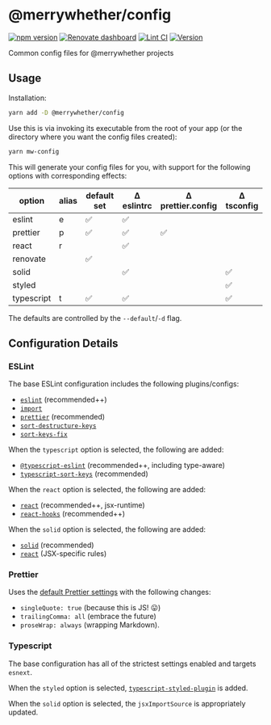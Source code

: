 # &#64;merrywhether/config

[![npm version](https://badge.fury.io/js/%40merrywhether%2Fconfig.svg)](https://www.npmjs.com/package/%40merrywhether%2Fconfig)
[![Renovate dashboard](https://img.shields.io/badge/dependencies%20by-renovate-%231A1F6C?logo=renovatebot)](https://app.renovatebot.com/dashboard)
[![Lint CI](https://github.com/merrywhether/config/actions/workflows/lint.yml/badge.svg)](https://github.com/merrywhether/config/actions/workflows/lint.yml?query=branch%3Amain)
[![Version](https://img.shields.io/badge/version++-black?logo=npm)](https://github.com/merrywhether/config/actions/workflows/version.yml)

Common config files for &#64;merrywhether projects

## Usage

Installation:

```sh
yarn add -D @merrywhether/config
```

Use this is via invoking its executable from the root of your app (or the
directory where you want the config files created):

```sh
yarn mw-config
```

This will generate your config files for you, with support for the following
options with corresponding effects:

| option     | alias | default set | Δ eslintrc | Δ prettier.config | Δ tsconfig |
| ---------- | ----- | ----------- | ---------- | ----------------- | ---------- |
| eslint     | e     | ✅          | ✅         |                   |            |
| prettier   | p     | ✅          | ✅         | ✅                |            |
| react      | r     |             | ✅         |                   |            |
| renovate   |       | ✅          |            |                   |            |
| solid      |       |             | ✅         |                   | ✅         |
| styled     |       |             |            |                   | ✅         |
| typescript | t     | ✅          | ✅         |                   | ✅         |

The defaults are controlled by the `--default`/`-d` flag.

## Configuration Details

### ESLint

The base ESLint configuration includes the following plugins/configs:

- [`eslint`](https://eslint.org/docs/rules/) (recommended++)
- [`import`](https://github.com/import-js/eslint-plugin-import#rules)
- [`prettier`](https://github.com/prettier/eslint-plugin-prettier#recommended-configuration)
  (recommended)
- [`sort-destructure-keys`](https://github.com/mthadley/eslint-plugin-sort-destructure-keys#usage)
- [`sort-keys-fix`](https://github.com/leo-buneev/eslint-plugin-sort-keys-fix#usage)

When the `typescript` option is selected, the following are added:

- [`@typescript-eslint`](https://github.com/typescript-eslint/typescript-eslint/tree/master/packages/eslint-plugin#supported-rules)
  (recommended++, including type-aware)
- [`typescript-sort-keys`](https://github.com/infctr/eslint-plugin-typescript-sort-keys#usage)
  (recommended)

When the `react` option is selected, the following are added:

- [`react`](https://github.com/yannickcr/eslint-plugin-react#list-of-supported-rules)
  (recommended++, jsx-runtime)
- [`react-hooks`](https://www.npmjs.com/package/eslint-plugin-react-hooks#installation)
  (recommended++)

When the `solid` option is selected, the following are added:

- [`solid`](https://github.com/joshwilsonvu/eslint-plugin-solid#rules)
  (recommended)
- [`react`](https://github.com/yannickcr/eslint-plugin-react#list-of-supported-rules)
  (JSX-specific rules)

### Prettier

Uses the [default Prettier settings](https://prettier.io/docs/en/options.html)
with the following changes:

- `singleQuote: true` (because this is JS! 😛)
- `trailingComma: all` (embrace the future)
- `proseWrap: always` (wrapping Markdown).

### Typescript

The base configuration has all of the strictest settings enabled and targets
`esnext`.

When the `styled` option is selected,
[`typescript-styled-plugin`](https://github.com/microsoft/typescript-styled-plugin#configuration)
is added.

When the `solid` option is selected, the `jsxImportSource` is appropriately
updated.
